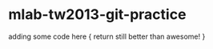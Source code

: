 mlab-tw2013-git-practice
========================

adding some code here
{
	return still better than awesome!
}
